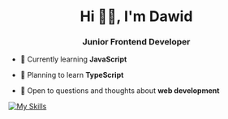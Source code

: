 
<!--
**DawidM98/DawidM98** is a ✨ _special_ ✨ repository because its `README.md` (this file) appears on your GitHub profile.

Here are some ideas to get you started:

- 🔭 I’m currently working on ...
- 🌱 I’m currently learning ...
- 👯 I’m looking to collaborate on ...
- 🤔 I’m looking for help with ...
- 💬 Ask me about ...
- 📫 How to reach me: ...
- 😄 Pronouns: ...
- ⚡ Fun fact: ...
-->

<h1 align="center">Hi 👋🏻, I'm Dawid</h1>
<h3 align="center">Junior Frontend Developer</h3>

- 🔭 Currently learning **JavaScript**

- 🌱 Planning to learn **TypeScript**

- 💬 Open to questions and thoughts about **web development**

[![My Skills](https://skillicons.dev/icons?i=html,css,sass,bootstrap,js,vscode,grid)](https://skillicons.dev)
